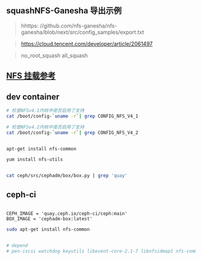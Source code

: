 ## squashNFS-Ganesha 导出示例

> hhttps:
> //github.com/nfs-ganesha/nfs-ganesha/blob/next/src/config_samples/export.txt

> https://cloud.tencent.com/developer/article/2061497

> no_root_squash all_squash

## [NFS 挂载参考](https://help.aliyun.com/zh/nas/user-guide/mount-an-nfs-file-system-on-a-linux-ecs-instance)

## dev container
```bash
# 检查NFSv4.1内核中是否启用了支持
cat /boot/config-`uname -r`| grep CONFIG_NFS_V4_1

# 检查NFSv4.2内核中是否启用了支持
cat /boot/config-`uname -r`| grep CONFIG_NFS_V4_2


apt-get install nfs-common

yum install nfs-utils
```
```bash

cat ceph/src/cephadm/box/box.py | grep 'quay'

```

## ceph-ci

```text

CEPH_IMAGE = 'quay.ceph.io/ceph-ci/ceph:main'
BOX_IMAGE = 'cephadm-box:latest'

```

```bash
sudo apt-get install nfs-common


# depend
# pen-iscsi watchdog keyutils libevent-core-2.1-7 libnfsidmap1 nfs-common rpcbind

```
